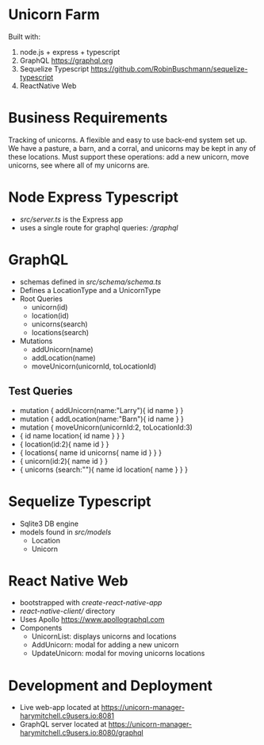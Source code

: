 # Unicorn Farm
Built with:
1) node.js + express + typescript
2) GraphQL https://graphql.org
3) Sequelize Typescript https://github.com/RobinBuschmann/sequelize-typescript
4) ReactNative Web

# Business Requirements
Tracking of unicorns. A flexible and easy to use back-end system set up. We have a pasture, a barn, and a corral, and unicorns may be kept in any of these locations. Must support these operations: add a new unicorn, move unicorns, see where all of my unicorns are.

# Node Express Typescript

- *src/server.ts* is the Express app
- uses a single route for graphql queries: */graphql*

# GraphQL

- schemas defined in *src/schema/schema.ts*
- Defines a LocationType and a UnicornType
- Root Queries
	- unicorn(id)
	- location(id)
	- unicorns(search)
	- locations(search)
- Mutations
	- addUnicorn(name)
	- addLocation(name)
	- moveUnicorn(unicornId, toLocationId)
	
## Test Queries

- mutation { addUnicorn(name:"Larry"){ id name } } 
- mutation { addLocation(name:"Barn"){ id name } }
- mutation { moveUnicorn(unicornId:2, toLocationId:3)
- { id name location{ id name } } }
- { location(id:2){ name id } }
- { locations{ name id unicorns{ name id } } }
- { unicorn(id:2){ name id } }
- { unicorns (search:""){ name id location{ name } } }
	
# Sequelize Typescript

- Sqlite3 DB engine
- models found in *src/models*
	- Location
	- Unicorn

# React Native Web

- bootstrapped with *create-react-native-app*
- *react-native-client/* directory
- Uses Apollo https://www.apollographql.com
- Components
	- UnicornList: displays unicorns and locations
	- AddUnicorn: modal for adding a new unicorn
	- UpdateUnicorn: modal for moving unicorns locations
	
# Development and Deployment

- Live web-app located at https://unicorn-manager-harymitchell.c9users.io:8081
- GraphQL server located at https://unicorn-manager-harymitchell.c9users.io:8080/graphql
